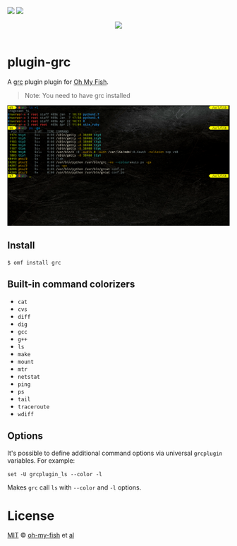 [![][travis-badge]][travis-link]
![][license-badge]

<div align="center">
  <a href="http://github.com/oh-my-fish/oh-my-fish">
  <img width=90px  src="https://cloud.githubusercontent.com/assets/8317250/8510172/f006f0a4-230f-11e5-98b6-5c2e3c87088f.png">
  </a>
</div>
<br>

# plugin-grc

A [grc][grc] plugin plugin for [Oh My Fish][omf-link].

> Note: You need to have grc installed

![screenshot][screenshot]

## Install

```fish
$ omf install grc
```

## Built-in command colorizers

- `cat`
- `cvs`
- `diff`
- `dig`
- `gcc`
- `g++`
- `ls`
- `make`
- `mount`
- `mtr`
- `netstat`
- `ping`
- `ps`
- `tail`
- `traceroute`
- `wdiff`

## Options

It's possible to define additional command options via universal `grcplugin` variables. For example:

```fish
set -U grcplugin_ls --color -l
```

Makes `grc` call `ls` with `--color` and `-l` options.

# License

[MIT][mit] © [oh-my-fish][author] et [al][contributors]


[mit]:            http://opensource.org/licenses/MIT
[author]:         http://github.com/oh-my-fish
[contributors]:   https://github.com/oh-my-fish/pkg-plugin-grc/graphs/contributors
[omf-link]:       https://www.github.com/oh-my-fish/oh-my-fish

[license-badge]:  https://img.shields.io/badge/license-MIT-007EC7.svg?style=flat-square
[travis-badge]:   http://img.shields.io/travis/oh-my-fish/plugin-grc.svg?style=flat-square
[travis-link]:    https://travis-ci.org/oh-my-fish/plugin-grc
[grc]: http://kassiopeia.juls.savba.sk/~garabik/software/grc.html
[screenshot]: https://raw.githubusercontent.com/tannhuber/media/master/grc-plugin.png



